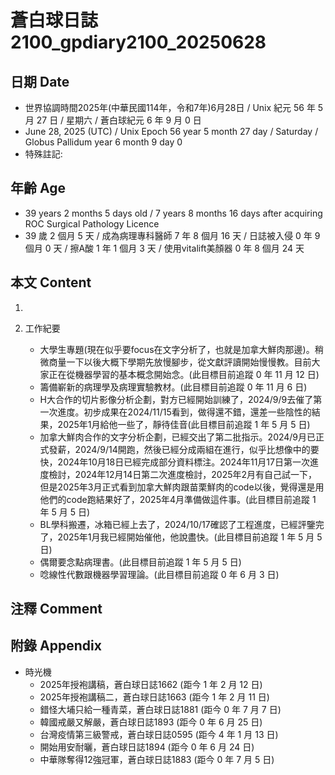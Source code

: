 [_metadata_:encoding]: - "utf-8"
[_metadata_:language]: - "zh-Hant-TW"
[_metadata_:fileformat]: - "markdown"
[_metadata_:MIME_type]: - "text/plain"
[_metadata_:markdown_version]: - "commonmark version 0.30"
[_metadata_:markdown_spec]: - "https://spec.commonmark.org/0.30/"

# 蒼白球日誌2100_gpdiary2100_20250628 #

## 日期 Date ##

* 世界協調時間2025年(中華民國114年，令和7年)6月28日 / Unix 紀元 56 年 5 月 27 日 / 星期六 / 蒼白球紀元 6 年 9 月 0 日
* June 28, 2025 (UTC) / Unix Epoch 56 year 5 month 27 day / Saturday / Globus Pallidum year 6 month 9 day 0
* 特殊註記:

## 年齡 Age ##

* 39 years 2 months 5 days old / 7 years 8 months 16 days after acquiring ROC Surgical Pathology Licence
* 39 歲 2 個月 5 天 / 成為病理專科醫師 7 年 8 個月 16 天 / 日誌被入侵 0 年 9 個月 0 天 / 擦A酸 1 年 1 個月 3 天 / 使用vitalift美顏器 0 年 8 個月 24 天

## 本文 Content ##

1. 

2. 工作紀要

    - 大學生專題(現在似乎要focus在文字分析了，也就是加拿大鮮肉那邊)。稍微商量一下以後大概下學期先放慢腳步，從文獻評讀開始慢慢教。目前大家正在從機器學習的基本概念開始念。(此目標目前追蹤 0 年 11 月 12 日)
    - 籌備嶄新的病理學及病理實驗教材。(此目標目前追蹤 0 年 11 月 6 日)
    - H大合作的切片影像分析企劃，對方已經開始訓練了，2024/9/9去催了第一次進度。初步成果在2024/11/15看到，做得還不錯，還差一些陰性的結果，2025年1月給他一些了，靜待佳音(此目標目前追蹤 1 年 5 月 5 日)
    - 加拿大鮮肉合作的文字分析企劃，已經交出了第二批指示。2024/9月已正式發薪，2024/9/14開跑，然後已經分成兩組在進行，似乎比想像中的要快，2024年10月18日已經完成部分資料標注。2024年11月17日第一次進度檢討，2024年12月14日第二次進度檢討，2025年2月有自己試一下，但是2025年3月正式看到加拿大鮮肉跟苗栗鮮肉的code以後，覺得還是用他們的code跑結果好了，2025年4月準備做這件事。(此目標目前追蹤 1 年 5 月 5 日)
    - BL學科搬遷，冰箱已經上去了，2024/10/17確認了工程進度，已經評鑒完了，2025年1月我已經開始催他，他說盡快。(此目標目前追蹤 1 年 5 月 5 日)
    - 偶爾要念點病理書。(此目標目前追蹤 1 年 5 月 5 日)
    - 唸線性代數跟機器學習理論。(此目標目前追蹤 0 年 6 月 3 日)

## 注釋 Comment ##


## 附錄 Appendix ##

* 時光機
    - 2025年授袍講稿，蒼白球日誌1662 (距今 1 年 2 月 12 日)
    - 2025年授袍講稿二，蒼白球日誌1663 (距今 1 年 2 月 11 日)
    - 錯怪大埔只給一種青菜，蒼白球日誌1881 (距今 0 年 7 月 7 日)
    - 韓國戒嚴又解嚴，蒼白球日誌1893 (距今 0 年 6 月 25 日)
    - 台灣疫情第三級警戒，蒼白球日誌0595 (距今 4 年 1 月 13 日)
    - 開始用安耐曬，蒼白球日誌1894 (距今 0 年 6 月 24 日)
    - 中華隊奪得12強冠軍，蒼白球日誌1883 (距今 0 年 7 月 5 日)
